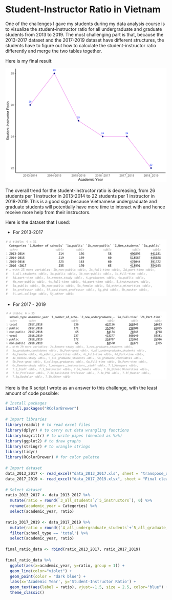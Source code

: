 # Student-Instructor Ratio in Vietnam

One of the challenges I gave my students during my data analysis course is to visualize the student-instructor ratio for all undergraduate and graduate students from 2013 to 2019. The most challenging part is that, because the 2013-2017 dataset and the 2017-2019 dataset have different structures, the students have to figure out how to calculate the student-instructor ratio differently and merge the two tables together. 

Here is my final result: 

![](../.gitbook/assets/screen-shot-2021-08-01-at-12.40.43-pm.png)

The overall trend for the student-instructor ratio is decreasing, from 26 students per 1 instructor in 2013-2014 to 22 students per 1 instructor in 2018-2019. This is a good sign because Vietnamese undergraduate and graduate students will potentially have more time to interact with and hence receive more help from their instructors.

Here is the dataset that I used: 

* For 2013-2017

![2013-2017 dataset](../.gitbook/assets/screen-shot-2021-08-01-at-12.50.45-pm.png)

* For 2017 - 2019

![2017 - 2019 dataset](../.gitbook/assets/screen-shot-2021-08-01-at-12.51.24-pm.png)

Here is the R script I wrote as an answer to this challenge, with the least amount of code possible:

```r
# Install packages
install.packages("RColorBrewer")

# Import libraries
library(readxl) # to read excel files
library(dplyr) # to carry out data wrangling functions
library(magrittr) # to write pipes (denoted as %>%)
library(ggplot2) # to draw graphs
library(stringr) # to wrangle strings
library(tidyr)
library(RColorBrewer) # for color palette

# Import dataset
data_2013_2017 <- read_excel("data_2013_2017.xls", sheet = "transpose_data")
data_2017_2019 <- read_excel("data_2017_2019.xlsx", sheet = "Final clean data")

# Select dataset
ratio_2013_2017 <- data_2013_2017 %>%
  mutate(ratio = round(`3_all_students`/`5_instructors`), 0) %>% 
  rename(academic_year = Categories) %>% 
  select(academic_year, ratio)

ratio_2017_2019 <- data_2017_2019 %>% 
  mutate(ratio = round((`4_all_undergraduate_students`+`5_all_graduate_students`)/`7.3_Instructor`), 0) %>% 
  filter(school_type == 'total') %>%
  select(academic_year, ratio)

final_ratio_data <- rbind(ratio_2013_2017, ratio_2017_2019)

final_ratio_data %>% 
  ggplot(aes(x=academic_year, y=ratio, group = 1)) +
  geom_line(color="violet") + 
  geom_point(color = "dark blue") + 
  labs(x='Academic Year', y='Student-Instructor Ratio') + 
  geom_text(aes(label = ratio), vjust=-1.5, size = 2.5, color="blue") + 
  theme_classic()
```



